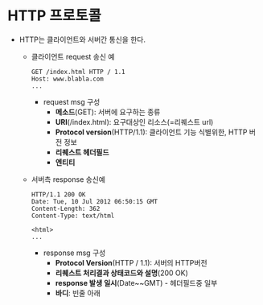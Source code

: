 # HTTP 프로토콜

* HTTP는 클라이언트와 서버간 통신을 한다.
  * 클라이언트 request 송신 예

    ```text
    GET /index.html HTTP / 1.1
    Host: www.blabla.com
    ...
    ```

    * request msg 구성
      * **메소드**\(GET\): 서버에 요구하는 종류
      * **URI**\(/index.html\): 요구대상인 리소스\(=리퀘스트 url\)
      * **Protocol version**\(HTTP/1.1\): 클라이언트 기능 식별위한, HTTP 버전 정보
      * **리퀘스트 헤더필드**
      * **엔티티**

  * 서버측 response 송신예

    ```text
    HTTP/1.1 200 OK
    Date: Tue, 10 Jul 2012 06:50:15 GMT
    Content-Length: 362
    Content-Type: text/html

    <html>
    ...
    ```

    * response msg 구성
      * **Protocol Version**\(HTTP / 1.1\): 서버의 HTTP버전
      * **리퀘스트 처리결과 상태코드와 설명**\(200 OK\)
      * **response 발생 일시**\(Date~~GMT\) - 헤더필드중 일부
      * **바디**: 빈줄 아래

